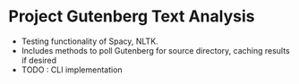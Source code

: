 # Project Gutenberg Text Analysis
- Testing functionality of Spacy, NLTK.
- Includes methods to poll Gutenberg for source directory, caching results if desired
- TODO : CLI implementation